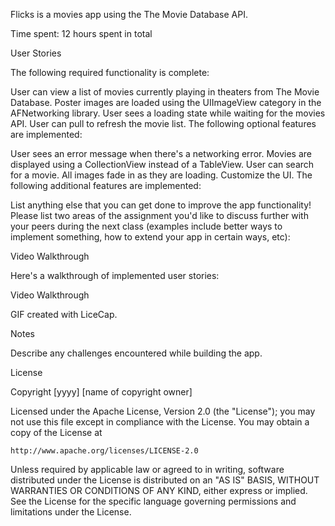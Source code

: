 Flicks is a movies app using the The Movie Database API.

Time spent: 12 hours spent in total

User Stories

The following required functionality is complete:

 User can view a list of movies currently playing in theaters from The Movie Database.
 Poster images are loaded using the UIImageView category in the AFNetworking library.
 User sees a loading state while waiting for the movies API.
 User can pull to refresh the movie list.
The following optional features are implemented:

 User sees an error message when there's a networking error.
 Movies are displayed using a CollectionView instead of a TableView.
 User can search for a movie.
 All images fade in as they are loading.
 Customize the UI.
The following additional features are implemented:

 List anything else that you can get done to improve the app functionality!
Please list two areas of the assignment you'd like to discuss further with your peers during the next class (examples include better ways to implement something, how to extend your app in certain ways, etc):

Video Walkthrough

Here's a walkthrough of implemented user stories:

Video Walkthrough

GIF created with LiceCap.

Notes

Describe any challenges encountered while building the app.

License

Copyright [yyyy] [name of copyright owner]

Licensed under the Apache License, Version 2.0 (the "License");
you may not use this file except in compliance with the License.
You may obtain a copy of the License at

    http://www.apache.org/licenses/LICENSE-2.0

Unless required by applicable law or agreed to in writing, software
distributed under the License is distributed on an "AS IS" BASIS,
WITHOUT WARRANTIES OR CONDITIONS OF ANY KIND, either express or implied.
See the License for the specific language governing permissions and
limitations under the License.

